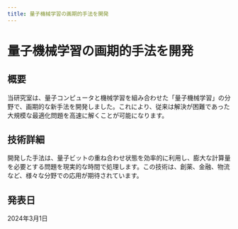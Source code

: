 ```yaml
---
title: 量子機械学習の画期的手法を開発
---
```


# 量子機械学習の画期的手法を開発

## 概要

当研究室は、量子コンピュータと機械学習を組み合わせた「量子機械学習」の分野で、画期的な新手法を開発しました。これにより、従来は解決が困難であった大規模な最適化問題を高速に解くことが可能になります。

## 技術詳細

開発した手法は、量子ビットの重ね合わせ状態を効率的に利用し、膨大な計算量を必要とする問題を現実的な時間で処理します。この技術は、創薬、金融、物流など、様々な分野での応用が期待されています。

## 発表日

2024年3月1日
